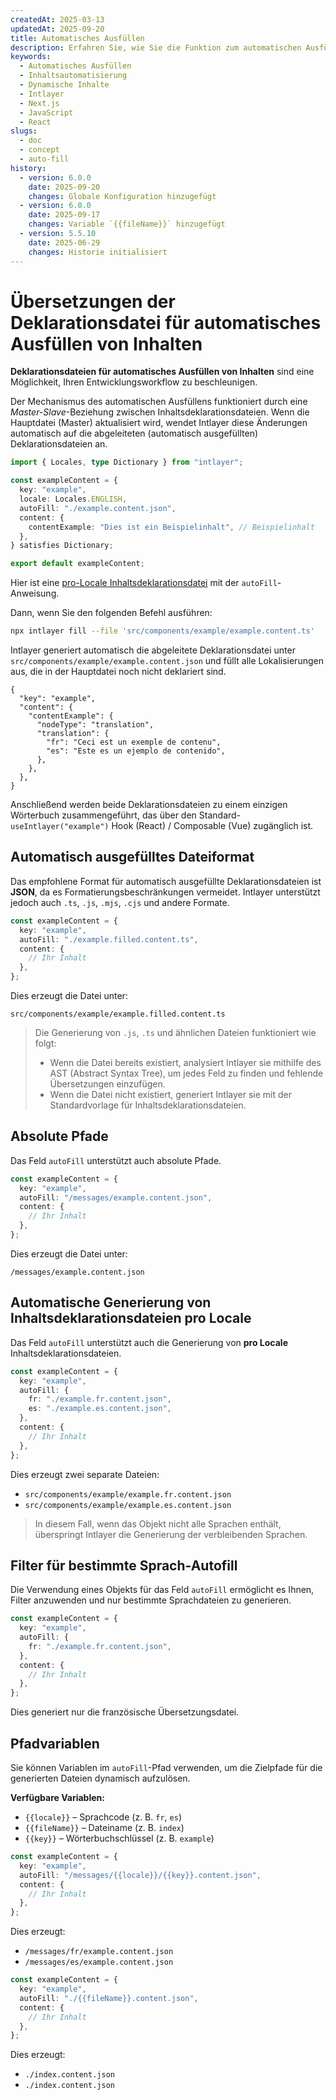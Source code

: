 ```yaml
---
createdAt: 2025-03-13
updatedAt: 2025-09-20
title: Automatisches Ausfüllen
description: Erfahren Sie, wie Sie die Funktion zum automatischen Ausfüllen in Intlayer verwenden, um Inhalte basierend auf vordefinierten Mustern automatisch zu befüllen. Folgen Sie dieser Dokumentation, um Funktionen zum automatischen Ausfüllen effizient in Ihrem Projekt zu implementieren.
keywords:
  - Automatisches Ausfüllen
  - Inhaltsautomatisierung
  - Dynamische Inhalte
  - Intlayer
  - Next.js
  - JavaScript
  - React
slugs:
  - doc
  - concept
  - auto-fill
history:
  - version: 6.0.0
    date: 2025-09-20
    changes: Globale Konfiguration hinzugefügt
  - version: 6.0.0
    date: 2025-09-17
    changes: Variable `{{fileName}}` hinzugefügt
  - version: 5.5.10
    date: 2025-06-29
    changes: Historie initialisiert
---
```


# Übersetzungen der Deklarationsdatei für automatisches Ausfüllen von Inhalten

**Deklarationsdateien für automatisches Ausfüllen von Inhalten** sind eine Möglichkeit, Ihren Entwicklungsworkflow zu beschleunigen.

Der Mechanismus des automatischen Ausfüllens funktioniert durch eine _Master-Slave_-Beziehung zwischen Inhaltsdeklarationsdateien. Wenn die Hauptdatei (Master) aktualisiert wird, wendet Intlayer diese Änderungen automatisch auf die abgeleiteten (automatisch ausgefüllten) Deklarationsdateien an.

```ts fileName="src/components/example/example.content.ts"
import { Locales, type Dictionary } from "intlayer";

const exampleContent = {
  key: "example",
  locale: Locales.ENGLISH,
  autoFill: "./example.content.json",
  content: {
    contentExample: "Dies ist ein Beispielinhalt", // Beispielinhalt
  },
} satisfies Dictionary;

export default exampleContent;
```

Hier ist eine [pro-Locale Inhaltsdeklarationsdatei](https://github.com/aymericzip/intlayer/blob/main/docs/docs/de/per_locale_file.md) mit der `autoFill`-Anweisung.

Dann, wenn Sie den folgenden Befehl ausführen:

```bash
npx intlayer fill --file 'src/components/example/example.content.ts'
```

Intlayer generiert automatisch die abgeleitete Deklarationsdatei unter `src/components/example/example.content.json` und füllt alle Lokalisierungen aus, die in der Hauptdatei noch nicht deklariert sind.

```json5 fileName="src/components/example/example.content.json"
{
  "key": "example",
  "content": {
    "contentExample": {
      "nodeType": "translation",
      "translation": {
        "fr": "Ceci est un exemple de contenu",
        "es": "Este es un ejemplo de contenido",
      },
    },
  },
}
```

Anschließend werden beide Deklarationsdateien zu einem einzigen Wörterbuch zusammengeführt, das über den Standard-`useIntlayer("example")` Hook (React) / Composable (Vue) zugänglich ist.

## Automatisch ausgefülltes Dateiformat

Das empfohlene Format für automatisch ausgefüllte Deklarationsdateien ist **JSON**, da es Formatierungsbeschränkungen vermeidet. Intlayer unterstützt jedoch auch `.ts`, `.js`, `.mjs`, `.cjs` und andere Formate.

```ts fileName="src/components/example/example.content.ts"
const exampleContent = {
  key: "example",
  autoFill: "./example.filled.content.ts",
  content: {
    // Ihr Inhalt
  },
};
```

Dies erzeugt die Datei unter:

```
src/components/example/example.filled.content.ts
```

> Die Generierung von `.js`, `.ts` und ähnlichen Dateien funktioniert wie folgt:
>
> - Wenn die Datei bereits existiert, analysiert Intlayer sie mithilfe des AST (Abstract Syntax Tree), um jedes Feld zu finden und fehlende Übersetzungen einzufügen.
> - Wenn die Datei nicht existiert, generiert Intlayer sie mit der Standardvorlage für Inhaltsdeklarationsdateien.

## Absolute Pfade

Das Feld `autoFill` unterstützt auch absolute Pfade.

```ts fileName="src/components/example/example.content.ts"
const exampleContent = {
  key: "example",
  autoFill: "/messages/example.content.json",
  content: {
    // Ihr Inhalt
  },
};
```

Dies erzeugt die Datei unter:

```
/messages/example.content.json
```

## Automatische Generierung von Inhaltsdeklarationsdateien pro Locale

Das Feld `autoFill` unterstützt auch die Generierung von **pro Locale** Inhaltsdeklarationsdateien.

```ts fileName="src/components/example/example.content.ts"
const exampleContent = {
  key: "example",
  autoFill: {
    fr: "./example.fr.content.json",
    es: "./example.es.content.json",
  },
  content: {
    // Ihr Inhalt
  },
};
```

Dies erzeugt zwei separate Dateien:

- `src/components/example/example.fr.content.json`
- `src/components/example/example.es.content.json`

> In diesem Fall, wenn das Objekt nicht alle Sprachen enthält, überspringt Intlayer die Generierung der verbleibenden Sprachen.

## Filter für bestimmte Sprach-Autofill

Die Verwendung eines Objekts für das Feld `autoFill` ermöglicht es Ihnen, Filter anzuwenden und nur bestimmte Sprachdateien zu generieren.

```ts fileName="src/components/example/example.content.ts"
const exampleContent = {
  key: "example",
  autoFill: {
    fr: "./example.fr.content.json",
  },
  content: {
    // Ihr Inhalt
  },
};
```

Dies generiert nur die französische Übersetzungsdatei.

## Pfadvariablen

Sie können Variablen im `autoFill`-Pfad verwenden, um die Zielpfade für die generierten Dateien dynamisch aufzulösen.

**Verfügbare Variablen:**

- `{{locale}}` – Sprachcode (z. B. `fr`, `es`)
- `{{fileName}}` – Dateiname (z. B. `index`)
- `{{key}}` – Wörterbuchschlüssel (z. B. `example`)

```ts fileName="src/components/example/index.content.ts"
const exampleContent = {
  key: "example",
  autoFill: "/messages/{{locale}}/{{key}}.content.json",
  content: {
    // Ihr Inhalt
  },
};
```

Dies erzeugt:

- `/messages/fr/example.content.json`
- `/messages/es/example.content.json`

```ts fileName="src/components/example/index.content.ts"
const exampleContent = {
  key: "example",
  autoFill: "./{{fileName}}.content.json",
  content: {
    // Ihr Inhalt
  },
};
```

Dies erzeugt:

- `./index.content.json`
- `./index.content.json`
